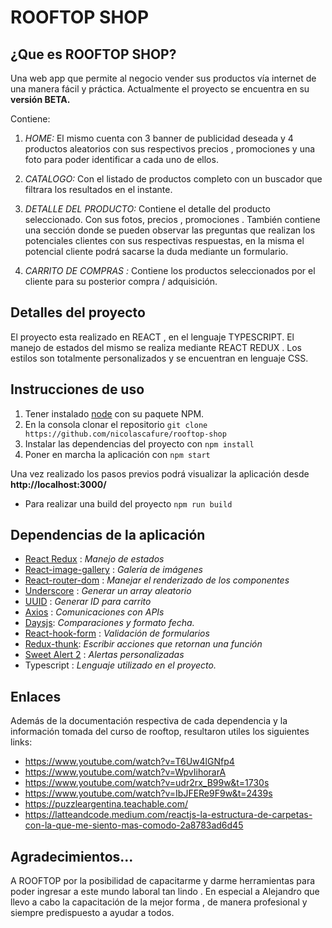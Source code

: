# ROOFTOP SHOP



## ¿Que es  ROOFTOP SHOP?

Una web app que permite al negocio vender sus productos vía internet de una manera fácil y práctica. Actualmente el proyecto se encuentra en su **versión BETA.**

Contiene:

1.  *HOME:* El mismo cuenta con 3 banner de publicidad deseada y 4 productos aleatorios con sus respectivos precios , promociones y una foto para poder identificar a cada uno de ellos. 
2. *CATALOGO:*  Con el listado de productos completo con un buscador que filtrara los resultados en el instante.
3. *DETALLE DEL PRODUCTO:* Contiene el detalle del producto seleccionado. Con sus fotos, precios , promociones . También contiene una sección donde se pueden observar las preguntas que realizan los potenciales clientes con sus respectivas respuestas, en la misma el potencial cliente podrá sacarse la duda mediante un formulario.

4. *CARRITO DE COMPRAS :* Contiene los productos seleccionados por el cliente para su posterior compra / adquisición.





## Detalles del proyecto

El proyecto esta realizado en REACT , en el lenguaje TYPESCRIPT. El manejo de estados del mismo se realiza mediante REACT REDUX . Los estilos son totalmente personalizados y se encuentran en lenguaje CSS. 



## Instrucciones de uso

1. Tener instalado [node]( https://nodejs.org/es/) con su paquete NPM.
2. En la consola clonar el repositorio `git clone https://github.com/nicolascafure/rooftop-shop`
3. Instalar las dependencias del proyecto con `npm install`
4. Poner en marcha la aplicación con `npm start`

Una vez realizado los pasos previos podrá visualizar la aplicación desde **http://localhost:3000/**

- Para realizar una build del proyecto `npm run build`



## Dependencias de la aplicación

- [React Redux](https://react-redux.js.org/)  : *Manejo de estados*
- [React-image-gallery](https://www.npmjs.com/package/react-image-gallery) : *Galería de imágenes*
- [React-router-dom](https://reactrouter.com/web/guides/quick-start) : *Manejar el renderizado de los componentes*
- [Underscore](https://underscorejs.org/) : *Generar un array aleatorio*
- [UUID](https://www.npmjs.com/package/uuid) : *Generar ID para carrito*
- [Axios](https://axios-http.com/docs/intro) : *Comunicaciones con APIs*
- [Daysjs](https://day.js.org/): *Comparaciones y formato fecha.*
- [React-hook-form](https://react-hook-form.com/) : *Validación de formularios*
- [Redux-thunk](npmjs.com/package/redux-thunk):  *Escribir acciones que retornan una función* 
- [Sweet Alert 2](https://sweetalert2.github.io/) : *Alertas personalizadas*
- Typescript : *Lenguaje utilizado en el proyecto.*





## Enlaces 

Además  de la documentación respectiva de cada dependencia y la información tomada del curso de rooftop,  resultaron utiles los siguientes links:

- https://www.youtube.com/watch?v=T6Uw4lGNfp4
- https://www.youtube.com/watch?v=WpvIihorarA
- https://www.youtube.com/watch?v=udr2rx_B99w&t=1730s
- https://www.youtube.com/watch?v=IbJFERe9F9w&t=2439s
- https://puzzleargentina.teachable.com/
- https://latteandcode.medium.com/reactjs-la-estructura-de-carpetas-con-la-que-me-siento-mas-comodo-2a8783ad6d45





## Agradecimientos...

A ROOFTOP por la posibilidad de capacitarme y darme herramientas para poder ingresar a este mundo laboral tan lindo . En especial a Alejandro que llevo a cabo la capacitación de la mejor forma , de manera profesional y siempre predispuesto a ayudar a todos. 

 